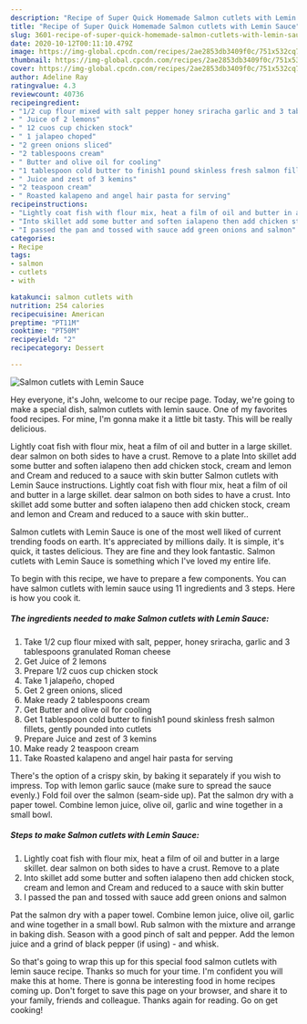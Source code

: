 ```yaml
---
description: "Recipe of Super Quick Homemade Salmon cutlets with Lemin Sauce"
title: "Recipe of Super Quick Homemade Salmon cutlets with Lemin Sauce"
slug: 3601-recipe-of-super-quick-homemade-salmon-cutlets-with-lemin-sauce
date: 2020-10-12T00:11:10.479Z
image: https://img-global.cpcdn.com/recipes/2ae2853db3409f0c/751x532cq70/salmon-cutlets-with-lemin-sauce-recipe-main-photo.jpg
thumbnail: https://img-global.cpcdn.com/recipes/2ae2853db3409f0c/751x532cq70/salmon-cutlets-with-lemin-sauce-recipe-main-photo.jpg
cover: https://img-global.cpcdn.com/recipes/2ae2853db3409f0c/751x532cq70/salmon-cutlets-with-lemin-sauce-recipe-main-photo.jpg
author: Adeline Ray
ratingvalue: 4.3
reviewcount: 40736
recipeingredient:
- "1/2 cup flour mixed with salt pepper honey sriracha garlic and 3 tablespoons granulated Roman cheese"
- " Juice of 2 lemons"
- " 12 cuos cup chicken stock"
- " 1 jalapeo choped"
- "2 green onions sliced"
- "2 tablespoons cream"
- " Butter and olive oil for cooling"
- "1 tablespoon cold butter to finish1 pound skinless fresh salmon fillets gently pounded into cutlets"
- " Juice and zest of 3 kemins"
- "2 teaspoon cream"
- " Roasted kalapeno and angel hair pasta for serving"
recipeinstructions:
- "Lightly coat fish with flour mix, heat a film of oil and butter in a large skillet. dear salmon on both sides to have a crust. Remove to a plate"
- "Into skillet add some butter and soften ialapeno then add chicken stock, cream and lemon and Cream and reduced to a sauce with skin butter"
- "I passed the pan and tossed with sauce add green onions and salmon"
categories:
- Recipe
tags:
- salmon
- cutlets
- with

katakunci: salmon cutlets with 
nutrition: 254 calories
recipecuisine: American
preptime: "PT11M"
cooktime: "PT50M"
recipeyield: "2"
recipecategory: Dessert

---
```



![Salmon cutlets with Lemin Sauce](https://img-global.cpcdn.com/recipes/2ae2853db3409f0c/751x532cq70/salmon-cutlets-with-lemin-sauce-recipe-main-photo.jpg)

Hey everyone, it's John, welcome to our recipe page. Today, we're going to make a special dish, salmon cutlets with lemin sauce. One of my favorites food recipes. For mine, I'm gonna make it a little bit tasty. This will be really delicious.

Lightly coat fish with flour mix, heat a film of oil and butter in a large skillet. dear salmon on both sides to have a crust. Remove to a plate Into skillet add some butter and soften ialapeno then add chicken stock, cream and lemon and Cream and reduced to a sauce with skin butter Salmon cutlets with Lemin Sauce instructions. Lightly coat fish with flour mix, heat a film of oil and butter in a large skillet. dear salmon on both sides to have a crust. Into skillet add some butter and soften ialapeno then add chicken stock, cream and lemon and Cream and reduced to a sauce with skin butter..

Salmon cutlets with Lemin Sauce is one of the most well liked of current trending foods on earth. It's appreciated by millions daily. It is simple, it's quick, it tastes delicious. They are fine and they look fantastic. Salmon cutlets with Lemin Sauce is something which I've loved my entire life.


To begin with this recipe, we have to prepare a few components. You can have salmon cutlets with lemin sauce using 11 ingredients and 3 steps. Here is how you cook it.

<!--inarticleads1-->

##### The ingredients needed to make Salmon cutlets with Lemin Sauce:

1. Take 1/2 cup flour mixed with salt, pepper, honey sriracha, garlic and 3 tablespoons granulated Roman cheese
1. Get  Juice of 2 lemons
1. Prepare  1/2 cuos cup chicken stock
1. Take  1 jalapeño, choped
1. Get 2 green onions, sliced
1. Make ready 2 tablespoons cream
1. Get  Butter and olive oil for cooling
1. Get 1 tablespoon cold butter to finish1 pound skinless fresh salmon fillets, gently pounded into cutlets
1. Prepare  Juice and zest of 3 kemins
1. Make ready 2 teaspoon cream
1. Take  Roasted kalapeno and angel hair pasta for serving


There&#39;s the option of a crispy skin, by baking it separately if you wish to impress. Top with lemon garlic sauce (make sure to spread the sauce evenly.) Fold foil over the salmon (seam-side up). Pat the salmon dry with a paper towel. Combine lemon juice, olive oil, garlic and wine together in a small bowl. 

<!--inarticleads2-->

##### Steps to make Salmon cutlets with Lemin Sauce:

1. Lightly coat fish with flour mix, heat a film of oil and butter in a large skillet. dear salmon on both sides to have a crust. Remove to a plate
1. Into skillet add some butter and soften ialapeno then add chicken stock, cream and lemon and Cream and reduced to a sauce with skin butter
1. I passed the pan and tossed with sauce add green onions and salmon


Pat the salmon dry with a paper towel. Combine lemon juice, olive oil, garlic and wine together in a small bowl. Rub salmon with the mixture and arrange in baking dish. Season with a good pinch of salt and pepper. Add the lemon juice and a grind of black pepper (if using) - and whisk. 

So that's going to wrap this up for this special food salmon cutlets with lemin sauce recipe. Thanks so much for your time. I'm confident you will make this at home. There is gonna be interesting food in home recipes coming up. Don't forget to save this page on your browser, and share it to your family, friends and colleague. Thanks again for reading. Go on get cooking!

